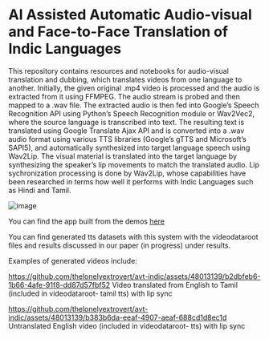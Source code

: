 # AI Assisted Automatic Audio-visual and Face-to-Face Translation of Indic Languages

This repository contains resources and notebooks for audio-visual translation and dubbing, which translates videos from one language to another. Initially, the given original .mp4 video is processed and the audio is extracted from it using FFMPEG. The audio stream is probed and then mapped to a .wav file. The extracted audio is then fed into Google’s Speech Recognition API using Python’s Speech Recognition module or Wav2Vec2, where the source language is transcribed into text. The resulting text is translated using Google Translate Ajax API and is converted into a .wav audio format using various TTS libraries (Google’s gTTS and Microsoft’s SAPI5), and automatically synthesized into target language speech using Wav2Lip. The visual material is translated into the target language by synthesizing the speaker’s lip movements to match the translated audio. Lip sychronization processing is done by Wav2Lip, whose capabilities have been researched in terms how well it performs with Indic Languages such as Hindi and Tamil.

![image](https://github.com/thelonelyextrovert/avt-indic/assets/48013139/929f0f09-18d8-4b91-bb6f-e852c3d8db05)

You can find the app built from the demos [here](https://huggingface.co/spaces/capstonedubtrack/Indiclanguagedubbing)

You can find generated tts datasets with this system with the videodataroot files and results discussed in our paper (in progress) under results.

Examples of generated videos include:

https://github.com/thelonelyextrovert/avt-indic/assets/48013139/b2dbfeb6-1b66-4afe-91f8-dd87d57fbf52
Video translated from English to Tamil (included in videodataroot- tamil tts) with lip sync


https://github.com/thelonelyextrovert/avt-indic/assets/48013139/b383b6da-eeaf-4907-aeaf-688cd1d8ec1d
Untranslated English video (included in videodataroot- tts) with lip sync




